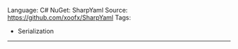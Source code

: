 Language: C#
NuGet: SharpYaml
Source: https://github.com/xoofx/SharpYaml
Tags:
  - Serialization
---
